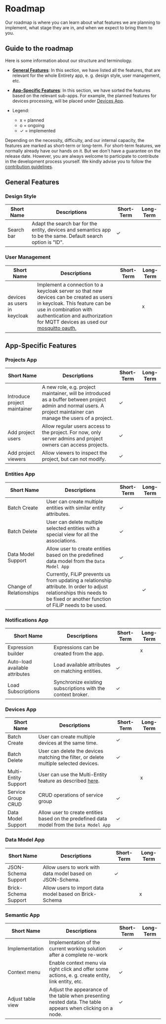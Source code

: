 # Roadmap
Our roadmap is where you can learn about what features we are planning to implement, what stage they are in, and when we expect to bring them to you.

## Guide to the roadmap
Here is some information about our structure and terminology.

- [**General Features**](#general-features): In this section, we have listed all the features, that are relevant for the whole Entirety app, e. g. design style, user management, etc.

- [**App-Specific Features**](#app-specific-features): In this section, we have sorted the features based on the relevant sub-apps. For example, the planned features for devices processing, will be placed under [Devices App](#devices-app).
- Legend:
  - x = planned
  - o = ongoing
  - &check; = implemented

Depending on the necessity, difficulty, and our internal capacity, the features are marked as short-term or long-term. For short-term features, we normally already have our hands on it. But we don't have a guarantee on the release date. However, you are always welcome to participate to contribute in the development process yourself. We kindly advise you to follow the [contribution guidelines](./docs/CONTRIBUTING.md).

## General Features

### Design Style

| Short Name       | Descriptions                                                                                                        | Short-Term | Long-Term |
|------------------|---------------------------------------------------------------------------------------------------------------------|------------|-----------|
|           Search bar       | Adapt the search bar for the entity, devices and semantics app to be the same. Default search option is "ID".                                                               | &check;    |           |


### User Management

| Short Name                   | Descriptions                                                                                                                                                        | Short-Term | Long-Term |
|------------------------------|---------------------------------------------------------------------------------------------------------------------------------------------------------------------|------------|-----------|
|     devices as users in keycloak                         | Implement a connection to a keycloak server so that new devices can be created as users in keycloak. This feature can be use in combination with authentication and authorization for MQTT devices as used our [mosquitto oauth.](https://github.com/N5GEH/n5geh.tutorials.mosquitto_with_oauth2-)                                                                                               |            | x          |


## App-Specific Features

### Projects App
| Short Name                   | Descriptions                                                                                                                                                        | Short-Term | Long-Term |
|------------------------------|---------------------------------------------------------------------------------------------------------------------------------------------------------------------|----------|-----------|
| Introduce project maintainer | A new role, e.g. project maintainer, will be introduced as a buffer between project admin and normal users. A project maintainer can manage the users of a project. | &check;   |           |
| Add project users            | Allow regular users access to the project. For now, only server admins and project owners can access projects.                                                      | &check;   |           |
| Add project viewers          | Allow viewers to inspect the project, but can not modify.                                                                                                           | &check;   |           |

### Entities App
| Short Name         | Descriptions                                                                               | Short-Term  | Long-Term |
|--------------------|--------------------------------------------------------------------------------------------|-------------|-----------|
| Batch Create       | User can create multiple entities with similar entity attributes.                          | &check; |           |
| Batch Delete       | User can delete multiple selected entities with a special view for all the associations.   | &check; |           |
| Data Model Support | Allow user to create entities based on the predefined data model from the `Data Model App` | &check;            |    |
| Change of Relationships | Currently, FiLiP prevents us from updating a relationship attribute. In order to adjust relationships this needs to be fixed or another function of FiLiP needs to be used. |             | &check;   |

### Notifications App

| Short Name                     | Descriptions                                                | Short-Term  | Long-Term |
|--------------------------------|-------------------------------------------------------------|-------------|-----------|
| Expression builder             | Expressions can be created from the app.                    |             |x          |
| Auto-load available attributes | Load available attributes on matching entities.             | &check; |           |
| Load Subscriptions             | Synchronize existing subscriptions with the context broker. | &check;            |    |

### Devices App

| Short Name           | Descriptions                                                                                                                                                       | Short-Term  | Long-Term |
|----------------------|--------------------------------------------------------------------------------------------------------------------------------------------------------------------|-------------|-----------|
| Batch Create         | User can create multiple devices at the same time.                                                                                                                 | &check;     |           |
| Batch Delete         | User can delete the devices matching the filter, or delete multiple selected devices.                                                                              | &check;     |           |
| Multi-Entity Support | User can use the Multi-Entity feature as described [here]([https://iotagent-node-lib.readthedocs.io/en/latest/advanced-topics.html#multientity-plugin-multientity](https://github.com/telefonicaid/iotagent-node-lib/blob/master/doc/api.md#multientity-support)). |             | x   |
| Service Group CRUD   | CRUD operations of service group                                                                                                                                   | &check; |           |
| Data Model Support | Allow user to create entities based on the predefined data model from the `Data Model App` | &check;            |    |

### Data Model App

| Short Name           | Descriptions                                             | Short-Term | Long-Term |
|----------------------|----------------------------------------------------------|------------|-----------|
| JSON-Schema Support  | Allow users to work with data model based on JSON-Schema. | &check;    |           |
| Brick-Schema Support | Allow users to import data model based on Brick-Schema   |            | x   |


### Semantic App

| Short Name           | Descriptions                                             | Short-Term | Long-Term |
|----------------------|----------------------------------------------------------|----------|-----------|
| Implementation  | Implementation of the current working solution after a complete re-work | &check;  |           |
| Context menu  | Enable context menu via right click and offer some actions, e. g. create entity, link entity, etc. | &check;         |           |
| Adjust table view  | Adjust the appearance of the table when presenting nested data. The table appears when clicking on a node. | &check;         |           |
